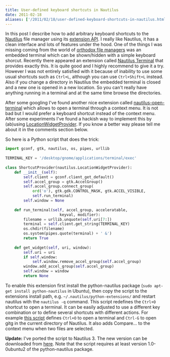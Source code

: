 ```yaml
---
title: User-defined keyboard shortcuts in Nautilus
date: 2011-02-18
aliases: ['/2011/02/18/user-defined-keyboard-shortcuts-in-nautilus.html']
---
```


In this post I describe how to add arbitrary keyboard shortcuts to the
[Nautilus](http://live.gnome.org/Nautilus) file manager using its
[extension API](http://projects.gnome.org/nautilus-python/). I really
like Nautilus, it has a clean interface and lots of features under the
hood. One of the things I was missing coming from the world of [orthodox
file managers](http://en.wikipedia.org/wiki/File_manager#Orthodox_file_managers)
was an embedded terminal which can be shown/hidden with a simple
keyboard shorcut. Recently there appeared an extension called [Nautilus
Terminal](http://software.flogisoft.com/nautilus-terminal/en/) that
provides exactly this. It is quite good and I highly recommend to give
it a try. However I was not entirely satisfied with it because of
inability to use some usual shortcuts such as `Ctrl+L`, although you can
use `Ctrl+Shift+L` instead. Also if you change a directory in Nautilus
the embedded terminal is closed and a new one is opened in a new
location. So you can\'t really have anything running in a terminal and
at the same time browse the directories.

After some googling I\'ve found another nice extension called
[nautilus-open-terminal](
http://packages.ubuntu.com/maverick/nautilus-open-terminal)
which allows to open a terminal through a context menu. It is not bad
but I would prefer a keyboard shortcut instead of the context menu.
After some experiments I\'ve found a hackish way to implement this by
(ab)using [LocationWidgetProvider](
http://projects.gnome.org/nautilus-python/documentation/html/class-nautilus-python-location-widget-provider.html).
If you know a better way please tell me about it in the comments section
below.

So here is a Python script that does the trick:

```python
import gconf, gtk, nautilus, os, pipes, urllib
    
TERMINAL_KEY = '/desktop/gnome/applications/terminal/exec'
    
class ShortcutProvider(nautilus.LocationWidgetProvider):
    def __init__(self):
        self.client = gconf.client_get_default()
        self.accel_group = gtk.AccelGroup()
        self.accel_group.connect_group(
            ord('o'), gtk.gdk.CONTROL_MASK, gtk.ACCEL_VISIBLE,
            self.run_terminal)
        self.window = None
    
    def run_terminal(self, accel_group, acceleratable,
                        keyval, modifier):
        filename = urllib.unquote(self.uri[7:])
        terminal = self.client.get_string(TERMINAL_KEY)
        os.chdir(filename)
        os.system(pipes.quote(terminal) + ' &')
        return True
    
    def get_widget(self, uri, window):
        self.uri = uri
        if self.window:
            self.window.remove_accel_group(self.accel_group)
        window.add_accel_group(self.accel_group)
        self.window = window
        return None
```

To enable this extension first install the python-nautilus package
(`sudo apt-get install python-nautilus` in Ubuntu), then copy the script
to the extensions install path, e.g. `~/.nautilus/python-extensions/`
and restart nautilus with the `nautilus -q` command. This script
redefines the `Ctrl+O` shortcut to open a terminal. It can be easily
adjusted to use a different key combination or to define several
shortcuts with different actions. For example [this
script](https://github.com/vitaut/captain-nemo/raw/master/misc/shortcut.py)
defines `Ctrl+O` to open a terminal and `Ctrl-G` to open gitg in the
current directory of Nautilus. It also adds Compare... to the context
menu when two files are selected.

**Update:** I\'ve ported the script to Nautilus 3. The new version can
be downloaded from [here](
https://github.com/vitaut/captain-nemo/raw/master/misc/shortcut-nautilus3.py).
Note that the script requires at least version 1.0-0ubuntu2 of the
python-nautilus package.
